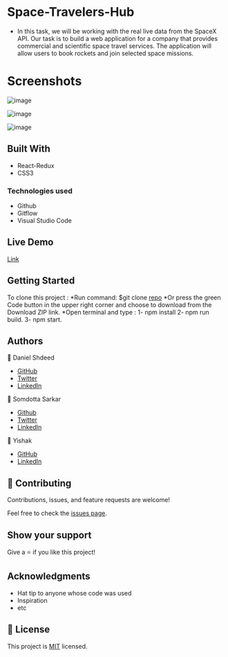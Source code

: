 # Space-Travelers-Hub
- In this task, we will be working with the real live data from the SpaceX API. Our task is to build a web application for a company that provides commercial and scientific space travel services. The application will allow users to book rockets and join selected space missions.
# Screenshots

![image](https://user-images.githubusercontent.com/87448628/146329774-2339b30f-ff2a-451f-b9a1-8c4ed53a01a5.png)

![image](https://user-images.githubusercontent.com/87448628/146329869-7ff101f3-9864-4ef2-a280-248cfce284b3.png)

![image](https://user-images.githubusercontent.com/87448628/146329918-5a122b3f-f6d5-4695-8791-26cf7fbc09f2.png)
## Built With
- React-Redux
- CSS3

### Technologies used
- Github
- Gitflow
- Visual Studio Code
## Live Demo

[Link](https://cranky-cray-0feacf.netlify.app/)

## Getting Started

 To clone this project :
*Run command: $git clone [repo](https://github.com/Danieldotcomcoder/space-travelers-hub)
*Or press the green Code button in the upper right corner and choose to download from the Download ZIP link.
*Open terminal and type :  1-  npm install
                           2-  npm run build.
                           3-  npm start. 
## Authors

 :man: Daniel Shdeed

- [GitHub](https://github.com/Danieldotcomcoder)
- [Twitter](https://twitter.com/DannyDotcoder)
- [LinkedIn](https://www.linkedin.com/in/daniel-shdeed-832b03115/)

:woman: Somdotta Sarkar

- [Github](https://github.com/Somdotta07)
- [Twitter](https://twitter.com/somdotta_sarkar)
- [LinkedIn](https://www.linkedin.com/in/somdotta-sarkar-8849b419/)

:man:  Yishak

- [GitHub](https://github.com/Wes-Isaac)
- [LinkedIn](https://www.linkedin.com/in/yishak-wesego-b404851a7/)

## 🤝 Contributing

Contributions, issues, and feature requests are welcome!

Feel free to check the [issues page](../../issues/).

## Show your support

Give a ⭐️ if you like this project!

## Acknowledgments

- Hat tip to anyone whose code was used
- Inspiration
- etc

## 📝 License

This project is [MIT](./MIT.md) licensed.

